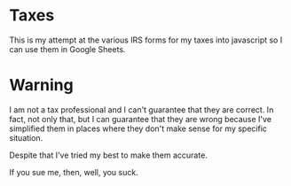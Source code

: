 # Taxes

This is my attempt at the various IRS forms for my taxes into
javascript so I can use them in Google Sheets.

# Warning

I am not a tax professional and I can't guarantee that they
are correct. In fact, not only that, but I can guarantee that they are
wrong because I've simplified them in places where they don't make
sense for my specific situation.

Despite that I've tried my best to make them accurate.

If you sue me, then, well, you suck.
